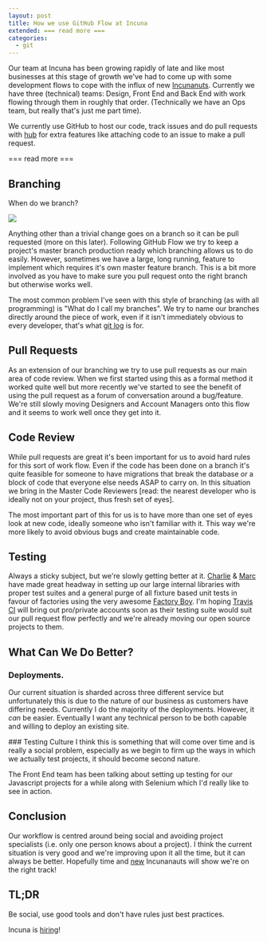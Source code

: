 ```yaml
---
layout: post
title: How we use GitHub Flow at Incuna
extended: === read more ===
categories:
  - git
---
```


Our team at Incuna has been growing rapidly of late and like most businesses at this stage of growth we've had to come up with some development flows to cope with the influx of new [Incunanuts](http://twitter.com/incuna/incunanauts). Currently we have three (technical) teams: Design, Front End and Back End with work flowing through them in roughly that order. (Technically we have an Ops team, but really that's just me part time).

We currently use GitHub to host our code, track issues and do pull requests with [hub]() for extra features like attaching code to an issue to make a pull request.

=== read more ===

## Branching
When do we branch?

![](http://f.cl.ly/items/3F0H2q0P41091O162b3N/Image%202012.07.21%2000:17:22.png)

Anything other than a trivial change goes on a branch so it can be pull requested (more on this later). Following GitHub Flow we try to keep a project's master branch production ready which branching allows us to do easily. However, sometimes we have a large, long running, feature to implement which requires it's own master feature branch. This is a bit more involved as you have to make sure you pull request onto the right branch but otherwise works well.

The most common problem I've seen with this style of branching (as with all programming) is "What do I call my branches". We try to name our branches directly around the piece of work, even if it isn't immediately obvious to every developer, that's what [git log](http://www.kernel.org/pub/software/scm/git/docs/git-log.html) is for.


## Pull Requests
As an extension of our branching we try to use pull requests as our main area of code review. When we first started using this as a formal method it worked quite well but more recently we've started to see the benefit of using the pull request as a forum of conversation around a bug/feature. We're still slowly moving Designers and Account Managers onto this flow and it seems to work well once they get into it.


## Code Review
While pull requests are great it's been important for us to avoid hard rules for this sort of work flow. Even if the code has been done on a branch it's quite feasible for someone to have migrations that break the database or a block of code that everyone else needs ASAP to carry on. In this situation we bring in the Master Code Reviewers [read: the nearest developer who is ideally not on your project, thus fresh set of eyes].

The most important part of this for us is to have more than one set of eyes look at new code, ideally someone who isn't familiar with it. This way we're more likely to avoid obvious bugs and create maintainable code.


## Testing
Always a sticky subject, but we're slowly getting better at it. [Charlie](http://github.com/meshy) & [Marc](http://github.com/mjtamlyn) have made great headway in setting up our large internal libraries with proper test suites and a general purge of all fixture based unit tests in favour of factories using the very awesome [Factory Boy](https://github.com/dnerdy/factory_boy). I'm hoping [Travis CI](http://travis-ci.org) will bring out pro/private accounts soon as their testing suite would suit our pull request flow perfectly and we're already moving our open source projects to them.


## What Can We Do Better?
### Deployments.
Our current situation is sharded across three different service but unfortunately this is due to the nature of our business as customers have differing needs. Currently I do the majority of the deployments. However, it *can* be easier. Eventually I want any technical person to be both capable and willing to deploy an existing site.


### Testing Culture
I think this is something that will come over time and is really a social problem, especially as we begin to firm up the ways in which we actually test projects, it should become second nature.

The Front End team has been talking about setting up testing for our Javascript projects for a while along with Selenium which I'd really like to see in action.


## Conclusion
Our workflow is centred around being social and avoiding project specialists (i.e. only one person knows about a project). I think the current situation is very good and we're improving upon it all the time, but it can always be better. Hopefully time and [new](http://henryblyth.tumblr.com/) Incunanauts will show we're on the right track!


## TL;DR
Be social, use good tools and don't have rules just best practices.


Incuna is [hiring](http://incuna.com/jobs)!

